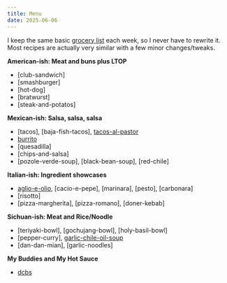 ```yaml
---
title: Menu
date: 2025-06-06
---
```

I keep the same basic [grocery list](/gathering) each week, so I never have to rewrite it. Most recipes are actually very similar with a few minor changes/tweaks.

**American-ish: Meat and buns plus LTOP**
- [club-sandwich]
- [smashburger]
- [hot-dog]
- [bratwurst]
- [steak-and-potatos]

**Mexican-ish: Salsa, salsa, salsa**
- [tacos], [baja-fish-tacos], [tacos-al-pastor](/tacos-al-pastor)
- [burrito](/burrito)
- [quesadilla]
- [chips-and-salsa]
- [pozole-verde-soup], [black-bean-soup], [red-chile]

**Italian-ish: Ingredient showcases**
- [aglio-e-olio](/aglio-e-olio), [cacio-e-pepe], [marinara], [pesto], [carbonara]
- [risotto]
- [pizza-margherita], [pizza-romano], [doner-kebab]

**Sichuan-ish: Meat and Rice/Noodle**
- [teriyaki-bowl], [gochujang-bowl], [holy-basil-bowl]
- [pepper-curry], [garlic-chile-oil-soup](/garlic-chile-oil-soup)
- [dan-dan-mian], [garlic-noodles]

**My Buddies and My Hot Sauce**
- [dcbs](/dcbs)
